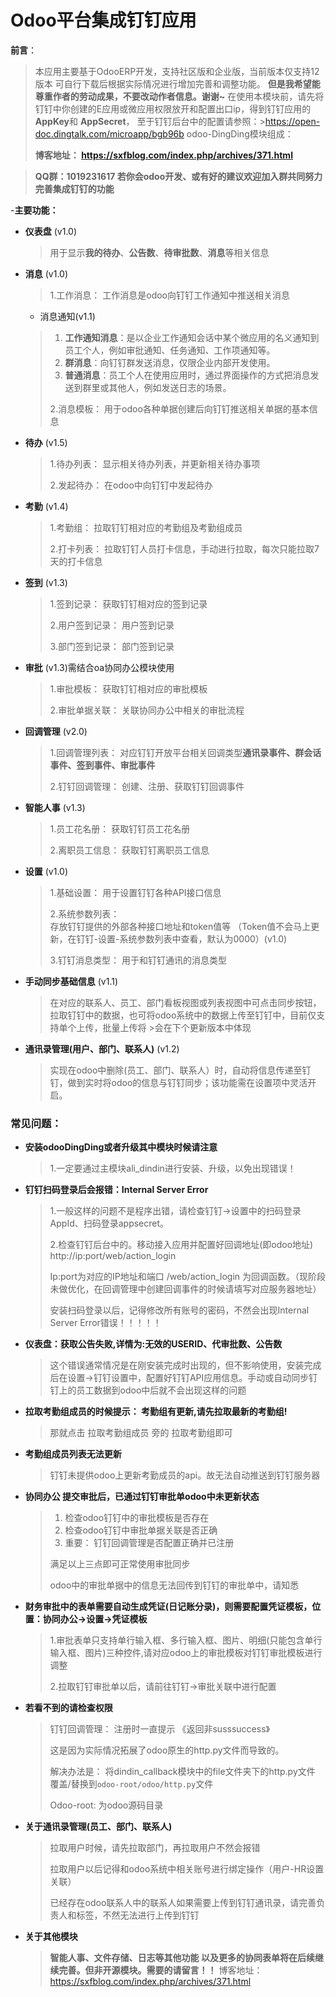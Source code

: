# Odoo平台集成钉钉应用

**前言**：
>
> 本应用主要基于OdooERP开发，支持社区版和企业版，当前版本仅支持12版本 可自行下载后根据实际情况进行增加完善和调整功能。 **但是我希望能尊重作者的劳动成果，不要改动作者信息。谢谢~** 
> 在使用本模块前，请先将钉钉中你创建的E应用或微应用权限放开和配置出口ip，得到钉钉应用的 **AppKey**和 **AppSecret**， 至于钉钉后台中的配置请参照：>https://open-doc.dingtalk.com/microapp/bgb96b
>odoo-DingDing模块组成：  
>
> **博客地址： https://sxfblog.com/index.php/archives/371.html**  

> **QQ群：1019231617 若你会odoo开发、或有好的建议欢迎加入群共同努力完善集成钉钉的功能**

-**主要功能：**
  
- **仪表盘**  (v1.0)
  > 用于显示**我的待办**、**公告数**、**待审批数**、**消息**等相关信息
  >
- **消息**  (v1.0)
  > 1.工作消息：
  > 工作消息是odoo向钉钉工作通知中推送相关消息
  - 消息通知(v1.1)

  > 1. **工作通知消息**：是以企业工作通知会话中某个微应用的名义通知到员工个人，例如审批通知、任务通知、工作项通知等。
  > 2. **群消息**：向钉钉群发送消息，仅限企业内部开发使用。
  > 3. **普通消息**：员工个人在使用应用时，通过界面操作的方式把消息发送到群里或其他人，例如发送日志的场景。
  >
  > 2.消息模板：
  > 用于odoo各种单据创建后向钉钉推送相关单据的基本信息
  >
- **待办**  (v1.5)
  > 1.待办列表：
  > 显示相关待办列表，并更新相关待办事项
  >
  > 2.发起待办：
  > 在odoo中向钉钉中发起待办
  >
- **考勤**  (v1.4)
  > 1.考勤组：
  > 拉取钉钉相对应的考勤组及考勤组成员
  >
  > 2.打卡列表：
  > 拉取钉钉人员打卡信息，手动进行拉取，每次只能拉取7天的打卡信息
  >
- **签到**  (v1.3)
  > 1.签到记录：
  > 获取钉钉相对应的签到记录
  >
  > 2.用户签到记录：
  > 用户签到记录
  >
  > 3.部门签到记录：
  > 部门签到记录
  >
- **审批**  (v1.3)需结合oa协同办公模块使用
  > 1.审批模板：
  > 获取钉钉相对应的审批模板
  >
  > 2.审批单据关联：
  > 关联协同办公中相关的审批流程
  >
- **回调管理**  (v2.0)
  > 1.回调管理列表：
  > 对应钉钉开放平台相关回调类型**通讯录事件、群会话事件、签到事件、审批事件**
  >
  > 2.钉钉回调管理：
  > 创建、注册、获取钉钉回调事件
  >
- **智能人事**  (v1.3)
  > 1.员工花名册：
  > 获取钉钉员工花名册
  >
  > 2.离职员工信息：
  > 获取钉钉离职员工信息
  >
- **设置**  (v1.0)
  > 1.基础设置：
  > 用于设置钉钉各种API接口信息
  >
  > 2.系统参数列表：   
  > 存放钉钉提供的外部各种接口地址和token值等 （Token值不会马上更新，在钉钉-设置-系统参数列表中查看，默认为0000）(v1.0)
  >
  > 3.钉钉消息类型：
  > 用于和钉钉通讯的消息类型
  
- **手动同步基础信息**   (v1.1)
  >
  >在对应的联系人、员工、部门看板视图或列表视图中可点击同步按钮，拉取钉钉中的数据，也可将odoo系统中的数据上传至钉钉中，目前仅支持单个上传，批量上传将   >会在下个更新版本中体现
  >
- **通讯录管理(用户、部门、联系人)** (v1.2)
  >
  > 实现在odoo中删除(员工、部门、联系人）时，自动将信息传递至钉钉，做到实时将odoo的信息与钉钉同步；该功能需在设置项中灵活开启。
  >
  
### 常见问题：
- **安装odooDingDing或者升级其中模块时候请注意**
  >
  > 1.一定要通过主模块ali_dindin进行安装、升级，以免出现错误！
  >
  >
- **钉钉扫码登录后会报错：Internal Server Error**
  >
  > 1.一般这样的问题不是程序出错，请检查钉钉->设置中的扫码登录AppId、扫码登录appsecret。
  >
  > 2.检查钉钉后台中的。移动接入应用并配置好回调地址(即odoo地址) http://ip:port/web/action_login
  >
  > Ip:port为对应的IP地址和端口    /web/action_login 为回调函数。（现阶段未做优化，在回调管理中创建回调事件的时候请填写对应服务器地址）
  >
  > 安装扫码登录以后，记得修改所有账号的密码，不然会出现Internal Server Error错误！！！！！
  >
- **仪表盘：获取公告失败,详情为:无效的USERID、代审批数、公告数**
  >
  > 这个错误通常情况是在刚安装完成时出现的，但不影响使用，安装完成后在设置->钉钉设置中，配置好钉钉API应用信息。手动或自动同步钉钉上的员工数据到odoo中后就不会出现这样的问题
  >
- **拉取考勤组成员的时候提示： 考勤组有更新,请先拉取最新的考勤组!**
  >
  > 那就点击 拉取考勤组成员 旁的 拉取考勤组即可
  >
- **考勤组成员列表无法更新**
  >
  > 钉钉未提供odoo上更新考勤成员的api。故无法自动推送到钉钉服务器
  >
- **协同办公 提交审批后，已通过钉钉审批单odoo中未更新状态**
  >
  > 1. 检查odoo钉钉中的审批模板是否存在
  > 2. 检查odoo钉钉中审批单据关联是否正确
  > 3. 重要： 钉钉回调管理是否配置正确并已注册
  >
  > 满足以上三点即可正常使用审批同步
  > 
  > odoo中的审批单据中的信息无法回传到钉钉的审批单中，请知悉
  >

- **财务审批中的表单需要自动生成凭证(日记账分录)，则需要配置凭证模板，位置：协同办公->设置->凭证模板**
  >
  > 1.审批表单只支持单行输入框、多行输入框、图片、明细(只能包含单行输入框、图片)三种控件,请对应odoo上的审批模板对钉钉审批模板进行调整
  >
  > 2.拉取钉钉审批单以后，请前往钉钉->审批关联中进行配置
  >
- **若看不到的请检查权限**
  >
  >钉钉回调管理： 注册时一直提示 《返回非susssuccess》
  >
  > 这是因为实际情况拓展了odoo原生的http.py文件而导致的。
  >
  > 解决办法是： 将dindin_callback模块中的file文件夹下的http.py文件 覆盖/替换到`odoo-root/odoo/http.py`文件
  >
  > Odoo-root: 为odoo源码目录
  >
- **关于通讯录管理(员工、部门、联系人)**
  >
  > 拉取用户时候，请先拉取部门，再拉取用户不然会报错
  >
  > 拉取用户以后记得和odoo系统中相关账号进行绑定操作（用户-HR设置关联）
  >
  > 已经存在odoo联系人中的联系人如果需要上传到钉钉通讯录，请完善负责人和标签，不然无法进行上传到钉钉
  >
- **关于其他模块**
  >
  > **智能人事、文件存储、日志等其他功能 以及更多的协同表单将在后续继续完善。但非开源模块。需要的请留言！！**
  > 博客地址： https://sxfblog.com/index.php/archives/371.html
